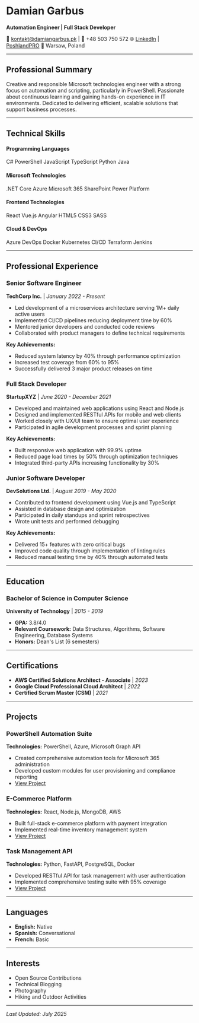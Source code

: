 # Damian Garbus
**Automation Engineer | Full Stack Developer**

📧 kontakt@damiangarbus.pk | 📱 +48 503 750 572 
🌐 [LinkedIn](https://www.linkedin.com/in/damiangarbus/) | [PoshlandPRO](https://poshland.pro) 
📍 Warsaw, Poland

---

## Professional Summary

Creative and responsible Microsoft technologies engineer with a strong focus on automation and scripting, particularly in PowerShell. Passionate about continuous learning and gaining hands-on experience in IT environments. Dedicated to delivering efficient, scalable solutions that support business processes.

---

## Technical Skills

<div class="skills-grid">
  <div class="skill-category">
    <h4>Programming Languages</h4>
    <div class="skill-tags">
      <span class="skill-tag">C#</span>
      <span class="skill-tag">PowerShell</span>
      <span class="skill-tag">JavaScript</span>
      <span class="skill-tag">TypeScript</span>
      <span class="skill-tag">Python</span>
      <span class="skill-tag">Java</span>
    </div>
  </div>

  <div class="skill-category">
    <h4>Microsoft Technologies</h4>
    <div class="skill-tags">
      <span class="skill-tag">.NET Core</span>
      <span class="skill-tag">Azure</span>
      <span class="skill-tag">Microsoft 365</span>
      <span class="skill-tag">SharePoint</span>
      <span class="skill-tag">Power Platform</span>
    </div>
  </div>

  <div class="skill-category">
    <h4>Frontend Technologies</h4>
    <div class="skill-tags">
      <span class="skill-tag">React</span>
      <span class="skill-tag">Vue.js</span>
      <span class="skill-tag">Angular</span>
      <span class="skill-tag">HTML5</span>
      <span class="skill-tag">CSS3</span>
      <span class="skill-tag">SASS</span>
    </div>
  </div>

  <div class="skill-category">
    <h4>Cloud & DevOps</h4>
    <div class="skill-tags">
      <span class="skill-tag">Azure DevOps</span>
      <span class="skill-tag">Docker</span>
      <span class="skill-tag">Kubernetes</span>
      <span class="skill-tag">CI/CD</span>
      <span class="skill-tag">Terraform</span>
      <span class="skill-tag">Jenkins</span>
    </div>
  </div>
</div>

---

## Professional Experience

### Senior Software Engineer
**TechCorp Inc.** | *January 2022 - Present*

- Led development of a microservices architecture serving 1M+ daily active users
- Implemented CI/CD pipelines reducing deployment time by 60%
- Mentored junior developers and conducted code reviews
- Collaborated with product managers to define technical requirements

**Key Achievements:**
- Reduced system latency by 40% through performance optimization
- Increased test coverage from 60% to 95%
- Successfully delivered 3 major product releases on time

### Full Stack Developer
**StartupXYZ** | *June 2020 - December 2021*

- Developed and maintained web applications using React and Node.js
- Designed and implemented RESTful APIs for mobile and web clients
- Worked closely with UX/UI team to ensure optimal user experience
- Participated in agile development processes and sprint planning

**Key Achievements:**
- Built responsive web application with 99.9% uptime
- Reduced page load times by 50% through optimization techniques
- Integrated third-party APIs increasing functionality by 30%

### Junior Software Developer
**DevSolutions Ltd.** | *August 2019 - May 2020*

- Contributed to frontend development using Vue.js and TypeScript
- Assisted in database design and optimization
- Participated in daily standups and sprint retrospectives
- Wrote unit tests and performed debugging

**Key Achievements:**
- Delivered 15+ features with zero critical bugs
- Improved code quality through implementation of linting rules
- Reduced manual testing time by 40% through automated tests

---

## Education

### Bachelor of Science in Computer Science
**University of Technology** | *2015 - 2019*
- **GPA:** 3.8/4.0
- **Relevant Coursework:** Data Structures, Algorithms, Software Engineering, Database Systems
- **Honors:** Dean's List (6 semesters)

---

## Certifications

- **AWS Certified Solutions Architect - Associate** | *2023*
- **Google Cloud Professional Cloud Architect** | *2022*
- **Certified Scrum Master (CSM)** | *2021*

---

## Projects

### PowerShell Automation Suite
**Technologies:** PowerShell, Azure, Microsoft Graph API
- Created comprehensive automation tools for Microsoft 365 administration
- Developed custom modules for user provisioning and compliance reporting
- [View Project](https://github.com/damiangarbus/automation-suite)

### E-Commerce Platform
**Technologies:** React, Node.js, MongoDB, AWS
- Built full-stack e-commerce platform with payment integration
- Implemented real-time inventory management system
- [View Project](https://github.com/damiangarbus/ecommerce-platform)

### Task Management API
**Technologies:** Python, FastAPI, PostgreSQL, Docker
- Developed RESTful API for task management with user authentication
- Implemented comprehensive testing suite with 95% coverage
- [View Project](https://github.com/damiangarbus/task-api)

---

## Languages

- **English:** Native
- **Spanish:** Conversational
- **French:** Basic

---

## Interests

- Open Source Contributions
- Technical Blogging
- Photography
- Hiking and Outdoor Activities

---

*Last Updated: July 2025*
